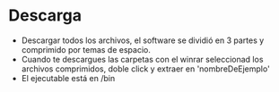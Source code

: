 
# Descarga

* Descargar todos los archivos, el software se dividió en 3 partes y comprimido por temas de espacio.
* Cuando te descargues las carpetas con el winrar seleccionad los archivos comprimidos, doble click y extraer en 'nombreDeEjemplo'
* El ejecutable está en /bin
